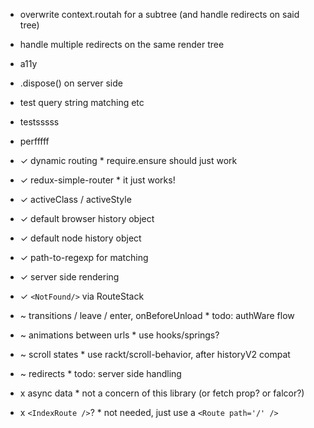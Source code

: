 
- overwrite context.routah for a subtree (and handle redirects on said tree)
- handle multiple redirects on the same render tree
- a11y
- .dispose() on server side
- test query string matching etc
- testsssss
- perfffff


- ✓ dynamic routing * require.ensure should just work
- ✓ redux-simple-router * it just works!
- ✓ activeClass / activeStyle
- ✓ default browser history object
- ✓ default node history object
- ✓ path-to-regexp for matching
- ✓ server side rendering
- ✓ `<NotFound/>` via RouteStack


- ~ transitions / leave / enter, onBeforeUnload * todo: authWare flow
- ~ animations between urls * use hooks/springs?
- ~ scroll states * use rackt/scroll-behavior, after historyV2 compat
- ~ redirects * todo: server side handling


- x async data * not a concern of this library (or fetch prop? or falcor?)
- x `<IndexRoute />`? * not needed, just use a `<Route path='/' />`

